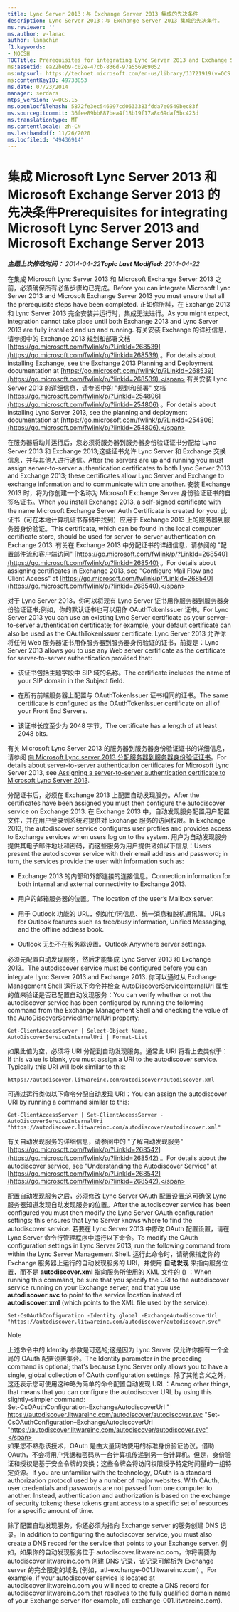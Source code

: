 ```yaml
---
title: Lync Server 2013：与 Exchange Server 2013 集成的先决条件
description: Lync Server 2013：与 Exchange Server 2013 集成的先决条件。
ms.reviewer: ''
ms.author: v-lanac
author: lanachin
f1.keywords:
- NOCSH
TOCTitle: Prerequisites for integrating Lync Server 2013 and Exchange Server 2013
ms:assetid: ea22beb9-c02e-47cb-836d-97a556969052
ms:mtpsurl: https://technet.microsoft.com/en-us/library/JJ721919(v=OCS.15)
ms:contentKeyID: 49733853
ms.date: 07/23/2014
manager: serdars
mtps_version: v=OCS.15
ms.openlocfilehash: 5872fe3ec546997cd0633383fdda7e0549bec83f
ms.sourcegitcommit: 36fee89bb887bea4f18b19f17a8c69daf5bc423d
ms.translationtype: MT
ms.contentlocale: zh-CN
ms.lasthandoff: 11/26/2020
ms.locfileid: "49436914"
---
```

# <a name="prerequisites-for-integrating-microsoft-lync-server-2013-and-microsoft-exchange-server-2013"></a><span data-ttu-id="4f905-103">集成 Microsoft Lync Server 2013 和 Microsoft Exchange Server 2013 的先决条件</span><span class="sxs-lookup"><span data-stu-id="4f905-103">Prerequisites for integrating Microsoft Lync Server 2013 and Microsoft Exchange Server 2013</span></span>

<div data-xmlns="http://www.w3.org/1999/xhtml">

<div class="topic" data-xmlns="http://www.w3.org/1999/xhtml" data-msxsl="urn:schemas-microsoft-com:xslt" data-cs="https://msdn.microsoft.com/">

<div data-asp="https://msdn2.microsoft.com/asp">



</div>

<div id="mainSection">

<div id="mainBody"><span data-ttu-id="4f905-104">

<span> </span></span><span class="sxs-lookup"><span data-stu-id="4f905-104">

<span> </span></span></span>

<span data-ttu-id="4f905-105">_**主题上次修改时间：** 2014-04-22_</span><span class="sxs-lookup"><span data-stu-id="4f905-105">_**Topic Last Modified:** 2014-04-22_</span></span>

<span data-ttu-id="4f905-106">在集成 Microsoft Lync Server 2013 和 Microsoft Exchange Server 2013 之前，必须确保所有必备步骤均已完成。</span><span class="sxs-lookup"><span data-stu-id="4f905-106">Before you can integrate Microsoft Lync Server 2013 and Microsoft Exchange Server 2013 you must ensure that all the prerequisite steps have been completed.</span></span> <span data-ttu-id="4f905-107">正如你所料，在 Exchange 2013 和 Lync Server 2013 完全安装并运行时，集成无法进行。</span><span class="sxs-lookup"><span data-stu-id="4f905-107">As you might expect, integration cannot take place until both Exchange 2013 and Lync Server 2013 are fully installed and up and running.</span></span> <span data-ttu-id="4f905-108">有关安装 Exchange 的详细信息，请参阅中的 Exchange 2013 规划和部署文档 [https://go.microsoft.com/fwlink/p/?LinkId=268539](https://go.microsoft.com/fwlink/p/?linkid=268539) 。</span><span class="sxs-lookup"><span data-stu-id="4f905-108">For details about installing Exchange, see the Exchange 2013 Planning and Deployment documentation at [https://go.microsoft.com/fwlink/p/?LinkId=268539](https://go.microsoft.com/fwlink/p/?linkid=268539).</span></span> <span data-ttu-id="4f905-109">有关安装 Lync Server 2013 的详细信息，请参阅中的 "规划和部署" 文档 [https://go.microsoft.com/fwlink/p/?LinkId=254806](https://go.microsoft.com/fwlink/p/?linkid=254806) 。</span><span class="sxs-lookup"><span data-stu-id="4f905-109">For details about installing Lync Server 2013, see the planning and deployment documentation at [https://go.microsoft.com/fwlink/p/?LinkId=254806](https://go.microsoft.com/fwlink/p/?linkid=254806).</span></span>

<span data-ttu-id="4f905-110">在服务器启动并运行后，您必须将服务器到服务器身份验证证书分配给 Lync Server 2013 和 Exchange 2013;这些证书允许 Lync Server 和 Exchange 交换信息，并与其他人进行通信。</span><span class="sxs-lookup"><span data-stu-id="4f905-110">After the servers are up and running you must assign server-to-server authentication certificates to both Lync Server 2013 and Exchange 2013; these certificates allow Lync Server and Exchange to exchange information and to communicate with one another.</span></span> <span data-ttu-id="4f905-111">安装 Exchange 2013 时，将为你创建一个名称为 Microsoft Exchange Server 身份验证证书的自签名证书。</span><span class="sxs-lookup"><span data-stu-id="4f905-111">When you install Exchange 2013, a self-signed certificate with the name Microsoft Exchange Server Auth Certificate is created for you.</span></span> <span data-ttu-id="4f905-112">此证书（可在本地计算机证书存储中找到）应用于 Exchange 2013 上的服务器到服务器身份验证。</span><span class="sxs-lookup"><span data-stu-id="4f905-112">This certificate, which can be found in the local computer certificate store, should be used for server-to-server authentication on Exchange 2013.</span></span> <span data-ttu-id="4f905-113">有关在 Exchange 2013 中分配证书的详细信息，请参阅的 "配置邮件流和客户端访问" [https://go.microsoft.com/fwlink/p/?LinkId=268540](https://go.microsoft.com/fwlink/p/?linkid=268540) 。</span><span class="sxs-lookup"><span data-stu-id="4f905-113">For details about assigning certificates in Exchange 2013, see "Configure Mail Flow and Client Access" at [https://go.microsoft.com/fwlink/p/?LinkId=268540](https://go.microsoft.com/fwlink/p/?linkid=268540).</span></span>

<span data-ttu-id="4f905-114">对于 Lync Server 2013，你可以将现有 Lync Server 证书用作服务器到服务器身份验证证书;例如，你的默认证书也可以用作 OAuthTokenIssuer 证书。</span><span class="sxs-lookup"><span data-stu-id="4f905-114">For Lync Server 2013 you can use an existing Lync Server certificate as your server-to-server authentication certificate; for example, your default certificate can also be used as the OAuthTokenIssuer certificate.</span></span> <span data-ttu-id="4f905-115">Lync Server 2013 允许你将任何 Web 服务器证书用作服务器到服务器身份验证的证书，前提是：</span><span class="sxs-lookup"><span data-stu-id="4f905-115">Lync Server 2013 allows you to use any Web server certificate as the certificate for server-to-server authentication provided that:</span></span>

  - <span data-ttu-id="4f905-116">该证书包括主题字段中 SIP 域的名称。</span><span class="sxs-lookup"><span data-stu-id="4f905-116">The certificate includes the name of your SIP domain in the Subject field.</span></span>

  - <span data-ttu-id="4f905-117">在所有前端服务器上配置与 OAuthTokenIssuer 证书相同的证书。</span><span class="sxs-lookup"><span data-stu-id="4f905-117">The same certificate is configured as the OAuthTokenIssuer certificate on all of your Front End Servers.</span></span>

  - <span data-ttu-id="4f905-118">该证书长度至少为 2048 字节。</span><span class="sxs-lookup"><span data-stu-id="4f905-118">The certificate has a length of at least 2048 bits.</span></span>

<span data-ttu-id="4f905-119">有关 Microsoft Lync Server 2013 的服务器到服务器身份验证证书的详细信息，请参阅 [向 Microsoft Lync server 2013 分配服务器到服务器身份验证证书](lync-server-2013-assigning-a-server-to-server-authentication-certificate-to-lync-server-2013.md)。</span><span class="sxs-lookup"><span data-stu-id="4f905-119">For details about server-to-server authentication certificates for Microsoft Lync Server 2013, see [Assigning a server-to-server authentication certificate to Microsoft Lync Server 2013](lync-server-2013-assigning-a-server-to-server-authentication-certificate-to-lync-server-2013.md).</span></span>

<span data-ttu-id="4f905-120">分配证书后，必须在 Exchange 2013 上配置自动发现服务。</span><span class="sxs-lookup"><span data-stu-id="4f905-120">After the certificates have been assigned you must then configure the autodiscover service on Exchange 2013.</span></span> <span data-ttu-id="4f905-121">在 Exchange 2013 中，自动发现服务配置用户配置文件，并在用户登录到系统时提供对 Exchange 服务的访问权限。</span><span class="sxs-lookup"><span data-stu-id="4f905-121">In Exchange 2013, the autodiscover service configures user profiles and provides access to Exchange services when users log on to the system.</span></span> <span data-ttu-id="4f905-122">用户为自动发现服务提供其电子邮件地址和密码，而这些服务为用户提供诸如以下信息：</span><span class="sxs-lookup"><span data-stu-id="4f905-122">Users present the autodiscover service with their email address and password; in turn, the services provide the user with information such as:</span></span>

  - <span data-ttu-id="4f905-123">Exchange 2013 的内部和外部连接的连接信息。</span><span class="sxs-lookup"><span data-stu-id="4f905-123">Connection information for both internal and external connectivity to Exchange 2013.</span></span>

  - <span data-ttu-id="4f905-124">用户的邮箱服务器的位置。</span><span class="sxs-lookup"><span data-stu-id="4f905-124">The location of the user’s Mailbox server.</span></span>

  - <span data-ttu-id="4f905-125">用于 Outlook 功能的 URL，例如忙/闲信息、统一消息和脱机通讯簿。</span><span class="sxs-lookup"><span data-stu-id="4f905-125">URLs for Outlook features such as free/busy information, Unified Messaging, and the offline address book.</span></span>

  - <span data-ttu-id="4f905-126">Outlook 无处不在服务器设置。</span><span class="sxs-lookup"><span data-stu-id="4f905-126">Outlook Anywhere server settings.</span></span>

<span data-ttu-id="4f905-127">必须先配置自动发现服务，然后才能集成 Lync Server 2013 和 Exchange 2013。</span><span class="sxs-lookup"><span data-stu-id="4f905-127">The autodiscover service must be configured before you can integrate Lync Server 2013 and Exchange 2013.</span></span> <span data-ttu-id="4f905-128">你可以通过从 Exchange Management Shell 运行以下命令并检查 AutoDiscoverServiceInternalUri 属性的值来验证是否已配置自动发现服务：</span><span class="sxs-lookup"><span data-stu-id="4f905-128">You can verify whether or not the autodiscover service has been configured by running the following command from the Exchange Management Shell and checking the value of the AutoDiscoverServiceInternalUri property:</span></span>

    Get-ClientAccessServer | Select-Object Name, AutoDiscoverServiceInternalUri | Format-List

<span data-ttu-id="4f905-p106">如果此值为空，必须将 URI 分配到自动发现服务。通常此 URI 将看上去类似于：</span><span class="sxs-lookup"><span data-stu-id="4f905-p106">If this value is blank, you must assign a URI to the autodiscover service. Typically this URI will look similar to this:</span></span>

    https://autodiscover.litwareinc.com/autodiscover/autodiscover.xml

<span data-ttu-id="4f905-131">可通过运行类似以下命令分配自动发现 URI：</span><span class="sxs-lookup"><span data-stu-id="4f905-131">You can assign the autodiscover URI by running a command similar to this:</span></span>

    Get-ClientAccessServer | Set-ClientAccessServer -AutoDiscoverServiceInternalUri "https://autodiscover.litwareinc.com/autodiscover/autodiscover.xml"

<span data-ttu-id="4f905-132">有关自动发现服务的详细信息，请参阅中的 "了解自动发现服务" [https://go.microsoft.com/fwlink/p/?LinkId=268542](https://go.microsoft.com/fwlink/p/?linkid=268542) 。</span><span class="sxs-lookup"><span data-stu-id="4f905-132">For details about the autodiscover service, see "Understanding the Autodiscover Service" at [https://go.microsoft.com/fwlink/p/?LinkId=268542](https://go.microsoft.com/fwlink/p/?linkid=268542).</span></span>

<span data-ttu-id="4f905-133">配置自动发现服务之后，必须修改 Lync Server OAuth 配置设置;这可确保 Lync 服务器知道发现自动发现服务的位置。</span><span class="sxs-lookup"><span data-stu-id="4f905-133">After the autodiscover service has been configured you must then modify the Lync Server OAuth configuration settings; this ensures that Lync Server knows where to find the autodiscover service.</span></span> <span data-ttu-id="4f905-134">若要在 Lync Server 2013 中修改 OAuth 配置设置，请在 Lync Server 命令行管理程序中运行以下命令。</span><span class="sxs-lookup"><span data-stu-id="4f905-134">To modify the OAuth configuration settings in Lync Server 2013, run the following command from within the Lync Server Management Shell.</span></span> <span data-ttu-id="4f905-135">运行此命令时，请确保指定你的 Exchange 服务器上运行的自动发现服务的 URI，并使用 **自动发现** 来指向服务位置，而不是 **autodiscover.xml** 指向服务所使用的 XML 文件的 () ：</span><span class="sxs-lookup"><span data-stu-id="4f905-135">When running this command, be sure that you specify the URI to the autodiscover service running on your Exchange server, and that you use **autodiscover.svc** to point to the service location instead of **autodiscover.xml** (which points to the XML file used by the service):</span></span>

    Set-CsOAuthConfiguration -Identity global -ExchangeAutodiscoverUrl "https://autodiscover.litwareinc.com/autodiscover/autodiscover.svc"

<div>


> [!NOTE]  
> <span data-ttu-id="4f905-136">上述命令中的 Identity 参数是可选的;这是因为 Lync Server 仅允许你拥有一个全局的 OAuth 配置设置集合。</span><span class="sxs-lookup"><span data-stu-id="4f905-136">The Identity parameter in the preceding command is optional; that's because Lync Server only allows you to have a single, global collection of OAuth configuration settings.</span></span> <span data-ttu-id="4f905-137">除了其他含义之外，这还表示您可使用这种略为简单的命令配置自动发现 URL：</span><span class="sxs-lookup"><span data-stu-id="4f905-137">Among other things, that means that you can configure the autodiscover URL by using this slightly-simpler command:</span></span><BR><span data-ttu-id="4f905-138">Set-CsOAuthConfiguration-ExchangeAutodiscoverUrl " https://autodiscover.litwareinc.com/autodiscover/autodiscover.svc "</span><span class="sxs-lookup"><span data-stu-id="4f905-138">Set-CsOAuthConfiguration–ExchangeAutodiscoverUrl "https://autodiscover.litwareinc.com/autodiscover/autodiscover.svc"</span></span><BR><span data-ttu-id="4f905-p109">如果您不熟悉该技术，OAuth 是由大量网站使用的标准身份验证协议。借助 OAuth，不会将用户凭据和密码从一台计算机传递到另一台计算机。但是，身份验证和授权是基于安全令牌的交换；这些令牌会将访问权限授予特定时间量的一组特定资源。</span><span class="sxs-lookup"><span data-stu-id="4f905-p109">If you are unfamiliar with the technology, OAuth is a standard authorization protocol used by a number of major websites. With OAuth, user credentials and passwords are not passed from one computer to another. Instead, authentication and authorization is based on the exchange of security tokens; these tokens grant access to a specific set of resources for a specific amount of time.</span></span>



</div>

<span data-ttu-id="4f905-142">除了配置自动发现服务，你还必须为指向 Exchange server 的服务创建 DNS 记录。</span><span class="sxs-lookup"><span data-stu-id="4f905-142">In addition to configuring the autodiscover service, you must also create a DNS record for the service that points to your Exchange server.</span></span> <span data-ttu-id="4f905-143">例如，如果你的自动发现服务位于 autodiscover.litwareinc.com，你将需要为 autodiscover.litwareinc.com 创建 DNS 记录，该记录可解析为 Exchange server 的完全限定的域名 (例如，atl-exchange-001.litwareinc.com) 。</span><span class="sxs-lookup"><span data-stu-id="4f905-143">For example, if your autodiscover service is located at autodiscover.litwareinc.com you will need to create a DNS record for autodiscover.litwareinc.com that resolves to the fully qualified domain name of your Exchange server (for example, atl-exchange-001.litwareinc.com).</span></span>

<span data-ttu-id="4f905-144"></div>

<span> </span>

</div>

</div>

</span><span class="sxs-lookup"><span data-stu-id="4f905-144"></div>

<span> </span>

</div>

</div>

</span></span></div>

